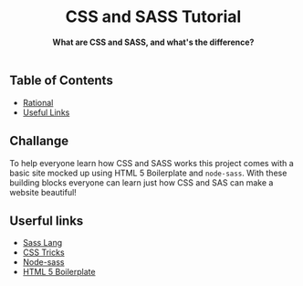 <div align="center">
<h1>CSS and SASS Tutorial</h1>
</div>

<div align="center">
  <strong>What are CSS and SASS, and what's the difference?</strong>
</div>

<br />

## Table of Contents
- [Rational](#Rational)
- [Useful Links](#useful-links)

## Challange
To help everyone learn how CSS and SASS works this project comes with a basic site mocked up using HTML 5 Boilerplate and `node-sass`. With these building blocks everyone can learn just how CSS and SAS can make a website beautiful!

## Userful links
- [Sass Lang](https://sass-lang.com/)
- [CSS Tricks](https://css-tricks.com/)
- [Node-sass](https://www.npmjs.com/package/node-sass)
- [HTML 5 Boilerplate](https://html5boilerplate.com/)
